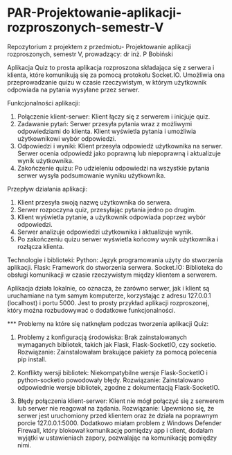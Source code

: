 # PAR-Projektowanie-aplikacji-rozproszonych-semestr-V
Repozytorium z projektem z przedmiotu- Projektowanie aplikacji rozproszonych, semestr V, prowadzący: dr inż. P Bobiński

Aplikacja Quiz to prosta aplikacja rozproszona składająca się z serwera i klienta, które komunikują się za pomocą protokołu Socket.IO. Umożliwia ona przeprowadzanie quizu w czasie rzeczywistym, w którym użytkownik odpowiada na pytania wysyłane przez serwer.

Funkcjonalności aplikacji:
1. Połączenie klient-serwer: Klient łączy się z serwerem i inicjuje quiz. 
2. Zadawanie pytań:
Serwer przesyła pytania wraz z możliwymi odpowiedziami do klienta.
Klient wyświetla pytania i umożliwia użytkownikowi wybór odpowiedzi.
3. Odpowiedzi i wyniki:
Klient przesyła odpowiedź użytkownika na serwer.
Serwer ocenia odpowiedź jako poprawną lub niepoprawną i aktualizuje wynik użytkownika.
4. Zakończenie quizu:
Po udzieleniu odpowiedzi na wszystkie pytania serwer wysyła podsumowanie wyniku użytkownika.

Przepływ działania aplikacji:
1. Klient przesyła swoją nazwę użytkownika do serwera.
2. Serwer rozpoczyna quiz, przesyłając pytania jedno po drugim.
3. Klient wyświetla pytanie, a użytkownik odpowiada poprzez wybór odpowiedzi.
4. Serwer analizuje odpowiedzi użytkownika i aktualizuje wynik.
5. Po zakończeniu quizu serwer wyświetla końcowy wynik użytkownika i rozłącza klienta.

Technologie i biblioteki:
Python: Język programowania użyty do stworzenia aplikacji.
Flask: Framework do stworzenia serwera.
Socket.IO: Biblioteka do obsługi komunikacji w czasie rzeczywistym między klientem a serwerem.

Aplikacja działa lokalnie, co oznacza, że zarówno serwer, jak i klient są uruchamiane na tym samym komputerze, korzystając z adresu 127.0.0.1 (localhost) i portu 5000. Jest to prosty przykład aplikacji rozproszonej, który można rozbudowywać o dodatkowe funkcjonalności.

*** Problemy na które się natknęłam podczas tworzenia aplikacji Quiz:

1. Problemy z konfiguracją środowiska:
Brak zainstalowanych wymaganych bibliotek, takich jak Flask, Flask-SocketIO, czy socketio.
Rozwiązanie: Zainstalowałam brakujące pakiety za pomocą polecenia pip install.

2. Konflikty wersji bibliotek:
Niekompatybilne wersje Flask-SocketIO i python-socketio powodowały błędy.
Rozwiązanie: Zainstalowano odpowiednie wersje bibliotek, zgodne z dokumentacją Flask-SocketIO.

3. Błędy połączenia klient-serwer:
Klient nie mógł połączyć się z serwerem lub serwer nie reagował na żądania.
Rozwiązanie: Upewniono się, że serwer jest uruchomiony przed klientem oraz że działa na poprawnym porcie 127.0.0.1:5000. Dodatkowo miałam problem z Windows Defender Firewall, który blokował komunikację pomiędzy app i client, dodałam wyjątki w ustawieniach zapory, pozwalając na komunikację pomiędzy nimi.

